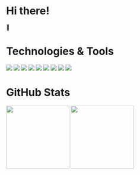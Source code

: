 <h1>Hi there!</h1> 👋

<h1>Technologies & Tools</h1>


![](https://img.shields.io/badge/Python-informational?style=flat-square&logo=Python&logoColor=ffffff&color=2a4e70)
![](https://img.shields.io/badge/Django-informational?style=flat-square&logo=django&logoColor=ffffff&color=164c34)
![](https://img.shields.io/badge/FastApi-informational?style=flat-square&logo=FastApi&logoColor=white&color=289485)
![](https://img.shields.io/badge/flask-informational?style=flat-square&logo=flask&logoColor=black&color=white)
![](https://img.shields.io/badge/PostgreSQL-informational?style=flat-square&logo=PostgreSQL&logoColor=white&color=38688e)
![](https://img.shields.io/badge/selenium-informational?style=flat-square&logo=selenium&logoColor=ffffff&color=69ba51)
![](https://img.shields.io/badge/pytest-informational?style=flat-square&logo=Pytest&logoColor=pytest&color=white)
![](https://img.shields.io/badge/docker-informational?style=flat-square&logo=Docker&logoColor=white&color=399aeb)
![](https://img.shields.io/badge/Ubuntu-informational?style=flat-square&logo=Ubuntu&logoColor=white&color=d74422)


<h1>GitHub Stats</h1>

<div align="left">
  <img height="170em" src="https://github-readme-stats.vercel.app/api?username=Ken760&layout=compact&show_icons=true&theme=white&icon_color=2a84ea&hide_border=true&bg_color=00000000&text_color=2a84ea" />
  <img height="170em" src="https://github-readme-stats.vercel.app/api/top-langs/?username=Ken760&layout=compact&theme=white&icon_color=2a84ea&hide_border=true&bg_color=00000000&text_color=2a84ea" />
</div>
